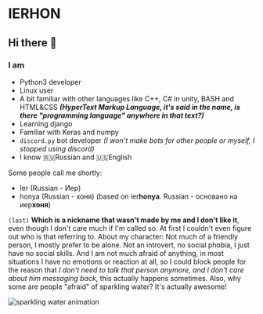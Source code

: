 # IERHON
## Hi there 👋
### I am
- Python3 developer
- Linux user
- A bit familiar with other languages like C++, C# in unity, BASH and HTML&CSS ***(HyperText Markup Language, it's said in the name, is there "programming language" anywhere in that text?)***
- Learning django
- Familiar with Keras and numpy
- `discord.py` bot developer *(I won't make bots for other people or myself, I stopped using discord)*
- I know 🇷🇺Russian and 🇺🇸English

Some people call me shortly: 
- Ier (Russian - Иер)
- honya (Russian - хоня) (based on ier**honya**. Russian - основано на иер**хоня**)

`(last)` **Which is a nickname that wasn't made by me and I don't like it**, even though I don't care much if I'm called so. At first I couldn't even figure out who is that referring to.
About my character: Not much of a friendly person, I mostly prefer to be alone. Not an introvert, no social phobia, I just have no social skills. And I am not much afraid of anything, in most situations I have no emotions or reaction at all, so I could block people for the reason that *I don't need to talk that person anymore, and I don't care about him messaging back*, this actually happens sometimes.
Also, why some are people "afraid" of sparkling water? It's actually awesome!

![sparkling water animation](https://media.tenor.com/Q2m92XARkTwAAAAd/bubbles-my.gif)
